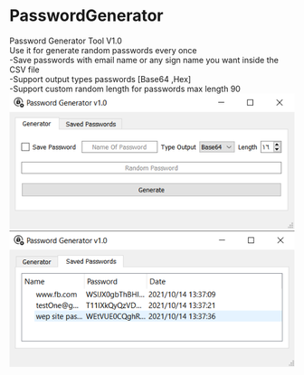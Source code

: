 # PasswordGenerator

Password Generator Tool V1.0<br>
Use it for generate random passwords every once<br>
-Save passwords with email name or any sign name you want inside the CSV file<br>
-Support output types passwords [Base64 ,Hex]<br>
-Support custom random length for passwords max length 90 <br>
![Pic](https://raw.githubusercontent.com/Muhmmad-Almuhmmah/PasswordGenerator/main/1.png)
![Pic](https://raw.githubusercontent.com/Muhmmad-Almuhmmah/PasswordGenerator/main/2.png)
